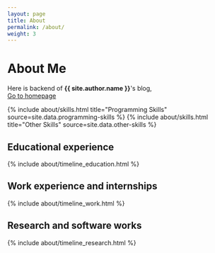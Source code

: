 ```yaml
---
layout: page
title: About
permalink: /about/
weight: 3
---
```


# **About Me**

Here is backend of **{{ site.author.name }}**'s blog,<br>
[Go to homepage](https://xinii.github.io/)


<div class="row">
{% include about/skills.html title="Programming Skills" source=site.data.programming-skills %}
{% include about/skills.html title="Other Skills" source=site.data.other-skills %}
</div>

## Educational experience

<div class="row">
{% include about/timeline_education.html %}
</div>

## Work experience and internships

<div class="row">
{% include about/timeline_work.html %}
</div>

## Research and software works

<div class="row">
{% include about/timeline_research.html %}
</div>
